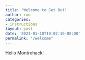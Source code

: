 ```yaml
---
title: 'Welcome to Get Out!'
author: ron
categories:
- instructions
layout: post
date: '2023-01-10T10:02:16-08:00'
permalink: "/welcome"
---
```


Hello Montrehack!
